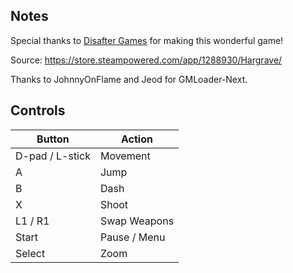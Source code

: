 ## Notes

Special thanks to [Disafter Games](https://store.steampowered.com/search/?developer=Disafter%20Games) for making this wonderful game!

Source: https://store.steampowered.com/app/1288930/Hargrave/

Thanks to JohnnyOnFlame and Jeod for GMLoader-Next.

## Controls

| Button | Action |
|--|--| 
|D-pad / L-stick|Movement|
|A|Jump|
|B|Dash|
|X|Shoot|
|L1 / R1|Swap Weapons|
|Start|Pause / Menu|
|Select|Zoom|


